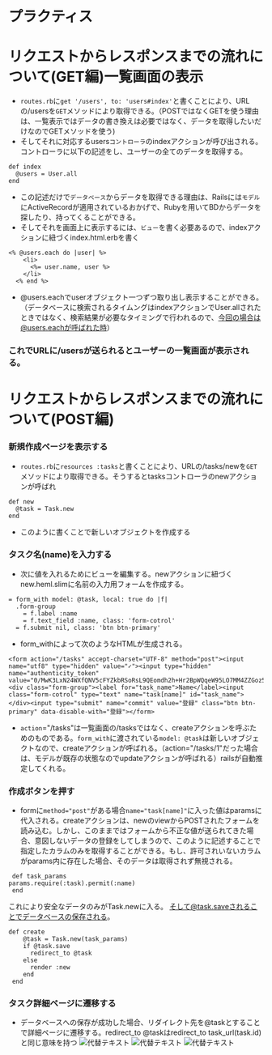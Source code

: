 # プラクティス
# リクエストからレスポンスまでの流れについて(GET編)一覧画面の表示
- `routes.rb`に`get '/users', to: 'users#index'`と書くことにより、URLの/usersを`GET`メソッドにより取得できる。（POSTではなくGETを使う理由は、一覧表示ではデータの書き換えは必要ではなく、データを取得したいだけなのでGETメソッドを使う)
- そしてそれに対応するusers`コントローラ`のindexアクションが呼び出される。 コントローラに以下の記述をし、ユーザーの全てのデータを取得する。
```
def index
  @users = User.all
end
```
- この記述だけで`データベース`からデータを取得できる理由は、Railsには`モデル`にActiveRecordが適用されているおかげで、Rubyを用いてBDからデータを探したり、持ってくることができる。
- そしてそれを画面上に表示するには、`ビュー`を書く必要あるので、indexアクションに紐づくindex.html.erbを書く
```
<% @users.each do |user| %>
    <li>
      <%= user.name, user %>
    </li>
  <% end %>
```
- @users.eachでuserオブジェクト一つずつ取り出し表示することができる。（データベースに検索されるタイムングはindexアクションでUser.allされたときではなく、検索結果が必要なタイミングで行われるので、今回の場合は@users.eachが呼ばれた時）
### これでURLに/usersが送られるとユーザーの一覧画面が表示される。
# リクエストからレスポンスまでの流れについて(POST編)
### 新規作成ページを表示する
- `routes.rb`に`resources :tasks`と書くことにより、URLの/tasks/newを`GET`メソッドにより取得できる。そうするとtasksコントローラのnewアクションが呼ばれ
```
def new
  @task = Task.new
end
```
- このように書くことで新しいオブジェクトを作成する
### タスク名(name)を入力する
- 次に値を入れるためにビューを編集する。newアクションに紐づくnew.heml.slimに名前の入力用フォームを作成する。
```
= form_with model: @task, local: true do |f|
  .form-group
    = f.label :name
    = f.text_field :name, class: 'form-cotrol'
  = f.submit nil, class: 'btn btn-primary'
```
- form_withによって次のようなHTMLが生成される。
```
<form action="/tasks" accept-charset="UTF-8" method="post"><input name="utf8" type="hidden" value="✓"><input type="hidden" name="authenticity_token" value="0/MwK3LxN24WXfQNV5cFYZkbRSoRsL9QEomdh2h+Hr2BpWQqeW95LO7MM4ZZGoz56y+mHx0hMETSwAW18fqKvw=="><div class="form-group"><label for="task_name">Name</label><input class="form-cotrol" type="text" name="task[name]" id="task_name"></div><input type="submit" name="commit" value="登録" class="btn btn-primary" data-disable-with="登録"></form>
```
- `action`="/tasks"は一覧画面の/tasksではなく、createアクションを呼ぶためのものである。`form_with`に渡されている`model: @task`は新しいオブジェクトなので、createアクションが呼ばれる。（action="/tasks/1"だった場合は、モデルが既存の状態なのでupdateアクションが呼ばれる）railsが自動推定してくれる。
### 作成ボタンを押す
- formに`method="post"`がある場合`name="task[name]"`に入った値はparamsに代入される。createアクションは、newのviewからPOSTされたフォームを読み込む。しかし、このままではフォームから不正な値が送られてきた場合、意図しないデータの登録をしてしまうので、このように記述することで指定したカラムのみを取得することができる。もし、許可されいないカラムがparams内に存在した場合、そのデータは取得されず無視される。
```
 def task_params
params.require(:task).permit(:name)
 end
```
これにより安全なデータのみがTask.newに入る。
そして@task.saveされることでデータベースの保存される。
```
def create
    @task = Task.new(task_params)
    if @task.save
      redirect_to @task
    else
      render :new
    end
 end
```
### タスク詳細ページに遷移する
- データベースへの保存が成功した場合、リダイレクト先を@taskとすることで詳細ページに遷移する。redirect_to @taskはredirect_to task_url(task.id)と同じ意味を持つ
![代替テキスト](https://i.gyazo.com/4d39488e599c1751e722b29594b62144.jpg)
![代替テキスト](https://i.gyazo.com/25d4ac64cf21ac57515d06df90d2afc3.png)
![代替テキスト](https://i.gyazo.com/98ab7600e6ff9bdd0e54e71de51a9e72.png)
